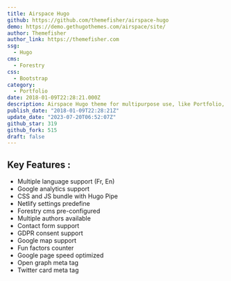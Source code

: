 ```yaml
---
title: Airspace Hugo
github: https://github.com/themefisher/airspace-hugo
demo: https://demo.gethugothemes.com/airspace/site/
author: Themefisher
author_link: https://themefisher.com
ssg:
  - Hugo
cms:
  - Forestry
css:
  - Bootstrap
category:
  - Portfolio
date: 2018-01-09T22:28:21.000Z
description: Airspace Hugo theme for multipurpose use, like Portfolio, Blog, Business.
publish_date: "2018-01-09T22:28:21Z"
update_date: "2023-07-20T06:52:07Z"
github_star: 319
github_fork: 515
draft: false
---
```


## Key Features :

- Multiple language support (Fr, En)
- Google analytics support
- CSS and JS bundle with Hugo Pipe
- Netlify settings predefine
- Forestry cms pre-configured
- Multiple authors available
- Contact form support
- GDPR consent support
- Google map support
- Fun factors counter
- Google page speed optimized
- Open graph meta tag
- Twitter card meta tag
